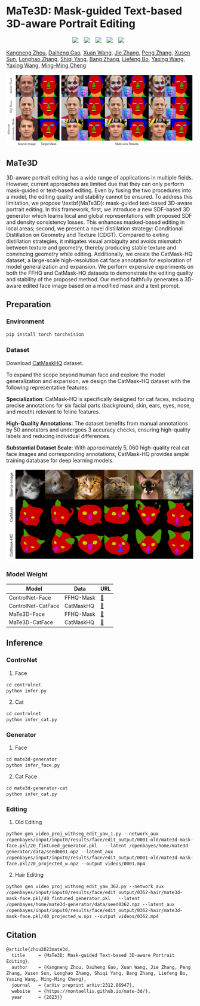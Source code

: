 

<!-- ### <div align="center"> MaTe3D: Mask-guided Text-based 3D-aware Portrait Editing <div>  -->
# MaTe3D: Mask-guided Text-based 3D-aware Portrait Editing
<div align="center">

<a href='https://montaellis.github.io/mate-3d/'><img src='https://img.shields.io/badge/Project-Page-Green'></a> &ensp;
<a href='https://arxiv.org/abs/2312.06947'><img src='https://img.shields.io/badge/Paper-Arxiv-red'></a> &ensp;
<a href='https://youtu.be/zMNYan1mIds'><img src='https://badges.aleen42.com/src/youtube.svg'></a> &ensp;
<a href='https://huggingface.co/datasets/Ellis/CatMaskHQ'><img src='https://img.shields.io/static/v1?label=Dataset&message=HuggingFace&color=yellow'></a> &ensp;
<a href='https://huggingface.co/Ellis/MaTe3D'><img src='https://img.shields.io/static/v1?label=Models&message=HuggingFace&color=yellow'></a> &ensp;
</div>


[Kangneng Zhou](https://montaellis.github.io/), [Daiheng Gao](https://tomguluson92.github.io/), [Xuan Wang](https://xuanwangvc.github.io/), [Jie Zhang](https://scholar.google.com/citations?user=gBkYZeMAAAAJ), [Peng Zhang](https://scholar.google.com/citations?user=QTgxKmkAAAAJ&hl=zh-CN), [Xusen Sun](https://dblp.org/pid/308/0824.html), [Longhao Zhang](https://scholar.google.com/citations?user=qkJD6c0AAAAJ), [Shiqi Yang](https://www.shiqiyang.xyz/), [Bang Zhang](https://dblp.org/pid/11/4046.html), [Liefeng Bo](https://scholar.google.com/citations?user=FJwtMf0AAAAJ&hl=zh-CN), [Yaxing Wang](https://scholar.google.es/citations?user=6CsB8k0AAAAJ), [Yaxing Wang](https://scholar.google.es/citations?user=6CsB8k0AAAAJ), [Ming-Ming Cheng](https://mmcheng.net/cmm)



![Teaser Image](docs/teaser.png "Teaser")


## MaTe3D

3D-aware portrait editing has a wide range of applications in multiple fields. However, current approaches are limited due that they can only perform mask-guided or text-based editing. Even by fusing the two procedures into a model, the editing quality and stability cannot be ensured. To address this limitation, we propose \textbf{MaTe3D}: mask-guided text-based 3D-aware portrait editing. In this framework, first, we introduce a new SDF-based 3D generator which learns local and global representations with proposed SDF and density consistency losses. This enhances masked-based editing in local areas; second, we present a novel distillation strategy: Conditional Distillation on Geometry and Texture (CDGT). Compared to exiting distillation strategies, it mitigates visual ambiguity and avoids mismatch between texture and geometry, thereby producing stable texture and convincing geometry while editing. Additionally, we create the CatMask-HQ dataset, a large-scale high-resolution cat face annotation for exploration of model generalization and expansion. We perform expensive experiments on both the FFHQ and CatMask-HQ datasets to demonstrate the editing quality and stability of the proposed method. Our method faithfully generates a 3D-aware edited face image based on a modified mask and a text prompt.

## Preparation
### Environment
```bash
pip install torch torchvision
```

### Dataset
Download [CatMaskHQ](https://huggingface.co/datasets/Ellis/CatMaskHQ) dataset.

To expand the scope beyond human face and explore the model generalization and expansion, we design the CatMask-HQ dataset with the following representative features:

**Specialization**:  CatMask-HQ is specifically designed for cat faces, including precise annotations for six facial parts (background, skin, ears, eyes, nose, and mouth) relevant to feline features.

**High-Quality Annotations**: The dataset benefits from manual annotations by $50$ annotators and undergoes $3$ accuracy checks, ensuring high-quality labels and reducing individual differences.

**Substantial Dataset Scale**: With approximately $5,060$ high-quality real cat face images and corresponding annotations, CatMask-HQ provides ample training database for deep learning models.

![CatMaskHQ Image](docs/cat.png "CatMaskHQ")


### Model Weight
| Model | Data |  URL   |
|-------|------|--------|
| ControlNet-Face | FFHQ-Mask | [:link:](https://huggingface.co/Ellis/MaTe3D/tree/main/face_controlnet) |
| ControlNet-CatFace | CatMaskHQ | [:link:](https://huggingface.co/Ellis/MaTe3D/tree/main/cat_controlnet) |
| MaTe3D-Face | FFHQ-Mask | [:link:](https://huggingface.co/Ellis/MaTe3D/tree/main/pretrained-g) |
| MaTe3D-CatFace | CatMaskHQ | [:link:](https://huggingface.co/Ellis/MaTe3D/tree/main/pretrained-g) |

## Inference

### ControNet
1. Face
```
cd controlnet
python infer.py
```

2. Cat
```
cd controlnet
python infer_cat.py
```

### Generator

1. Face
```
cd mate3d-generator
python infer_face.py
```


2. Cat Face
```
cd mate3d-generator-cat
python infer_cat.py
```
### Editing
1. Old Editing

```
python gen_video_proj_withseg_edit_yaw_1.py --network_aux /openbayes/input/input0/results/face/edit_output/0001-old/mate3d-mask-face.pkl/20_fintuned_generator.pkl   --latent /openbayes/home/mate3d-generator/data/seed0001.npz --latent_aux /openbayes/input/input0/results/face/edit_output/0001-old/mate3d-mask-face.pkl/20_projected_w.npz --output videos/0001.mp4
```

2. Hair Editing

```
python gen_video_proj_withseg_edit_yaw_362.py --network_aux /openbayes/input/input0/results/face/edit_output/0362-hair/mate3d-mask-face.pkl/40_fintuned_generator.pkl   --latent /openbayes/home/mate3d-generator/data/seed0362.npz --latent_aux /openbayes/input/input0/results/face/edit_output/0362-hair/mate3d-mask-face.pkl/40_projected_w.npz --output videos/0362.mp4
```


## Citation	

```
@article{zhou2023mate3d,
  title     = {MaTe3D: Mask-guided Text-based 3D-aware Portrait Editing},
  author    = {Kangneng Zhou, Daiheng Gao, Xuan Wang, Jie Zhang, Peng Zhang, Xusen Sun, Longhao Zhang, Shiqi Yang, Bang Zhang, Liefeng Bo, Yaxing Wang, Ming-Ming Cheng},
  journal   = {arXiv preprint arXiv:2312.06947},
  website   = {https://montaellis.github.io/mate-3d/},
  year      = {2023}}
```
